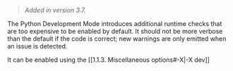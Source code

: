 > *Added in version 3.7.*

The Python Development Mode introduces additional runtime checks that are too expensive to be enabled by default. It should not be more verbose than the default if the code is correct; new warnings are only emitted when an issue is detected.

It can be enabled using  the [[1.1.3. Miscellaneous options#-X|-X dev]] 